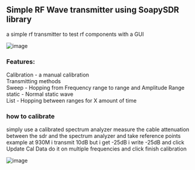 ## Simple RF Wave transmitter using SoapySDR library
a simple rf transmitter to test rf components with a GUI

![image](https://github.com/user-attachments/assets/de9c1b86-37e5-4cf5-ab27-1107face9b4b)

### Features:
Calibration - a manual calibration<br>
Transmitting methods<br>
Sweep - Hopping from Frequency range to range and Amplitude Range<br>
static - Normal static wave<br>
List - Hopping between ranges for X amount of time<br>

### how to calibrate
simply use a calibrated spectrum analyzer measure the cable attenuation between the sdr and the spectrum analyzer and take reference points <br>
example at 930M i transmit 10dB but i get -25dB i write -25dB and click Update Cal Data
do it on multiple frequencies and click finish calibration

![image](https://github.com/user-attachments/assets/6aa30cb1-55e9-4537-85b1-6f36dc0b6eed)
